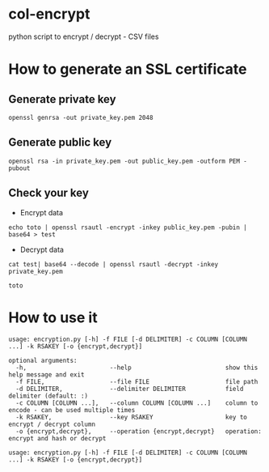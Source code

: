 # col-encrypt
python script to encrypt / decrypt - CSV files

# How to generate an SSL certificate
## Generate private key
`openssl genrsa -out private_key.pem 2048`

## Generate public key
`openssl rsa -in private_key.pem -out public_key.pem -outform PEM -pubout`

## Check your key 
- Encrypt data

`echo toto | openssl rsautl -encrypt -inkey public_key.pem -pubin | base64 > test`

- Decrypt data

`cat test| base64 --decode | openssl rsautl -decrypt -inkey private_key.pem`

`toto`

# How to use it
```
usage: encryption.py [-h] -f FILE [-d DELIMITER] -c COLUMN [COLUMN ...] -k RSAKEY [-o {encrypt,decrypt}]

optional arguments:
  -h, 						--help            				show this help message and exit
  -f FILE, 					--file FILE  	  				file path
  -d DELIMITER, 			--delimiter DELIMITER 			field delimiter (default: :)
  -c COLUMN [COLUMN ...], 	--column COLUMN [COLUMN ...] 	column to encode - can be used multiple times
  -k RSAKEY, 				--key RSAKEY					key to encrypt / decrypt column
  -o {encrypt,decrypt}, 	--operation {encrypt,decrypt}	operation: encrypt and hash or decrypt

usage: encryption.py [-h] -f FILE [-d DELIMITER] -c COLUMN [COLUMN ...] -k RSAKEY [-o {encrypt,decrypt}]
```
